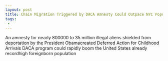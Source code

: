 ```yaml
---
layout: post
title: Chain Migration Triggered by DACA Amnesty Could Outpace NYC Population
tags:
 -
---
```

An amnesty for nearly 800000 to 35 million illegal aliens shielded from deportation by the President Obamacreated Deferred Action for Childhood Arrivals DACA program could rapidly boom the United States already recordhigh foreignborn population
